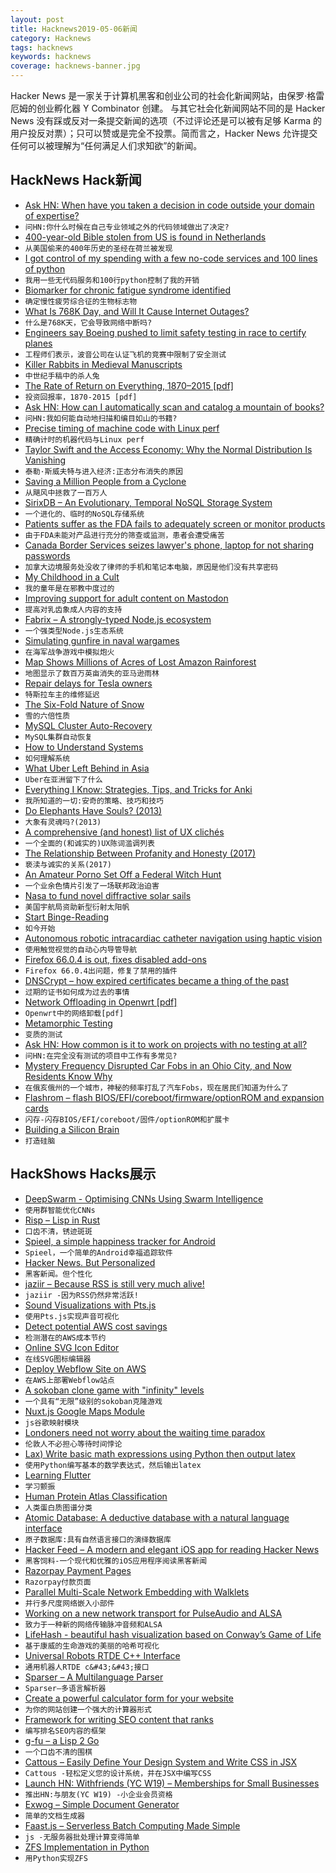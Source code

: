 ```yaml
---
layout: post
title: Hacknews2019-05-06新闻
category: Hacknews
tags: hacknews
keywords: hacknews
coverage: hacknews-banner.jpg
---
```


Hacker News 是一家关于计算机黑客和创业公司的社会化新闻网站，由保罗·格雷厄姆的创业孵化器 Y Combinator 创建。
与其它社会化新闻网站不同的是 Hacker News 没有踩或反对一条提交新闻的选项（不过评论还是可以被有足够 Karma 的用户投反对票）；只可以赞或是完全不投票。简而言之，Hacker News 允许提交任何可以被理解为“任何满足人们求知欲”的新闻。

## HackNews Hack新闻


- [Ask HN: When have you taken a decision in code outside your domain of expertise?](item?id=19817264)
- `问HN:你什么时候在自己专业领域之外的代码领域做出了决定?`
- [400-year-old Bible stolen from US is found in Netherlands](https://www.apnews.com/fac7326cd5dc4a89bf11599638100da4)
- `从美国偷来的400年历史的圣经在荷兰被发现`
- [I got control of my spending with a few no-code services and 100 lines of python](https://medium.com/@jcpeters/how-i-got-control-of-my-spending-with-a-couple-no-code-services-and-only-100-lines-of-python-code-36c8ac75f670)
- `我用一些无代码服务和100行python控制了我的开销`
- [Biomarker for chronic fatigue syndrome identified](http://med.stanford.edu/news/all-news/2019/04/biomarker-for-chronic-fatigue-syndrome-identified.html)
- `确定慢性疲劳综合征的生物标志物`
- [What Is 768K Day, and Will It Cause Internet Outages?](https://blog.thousandeyes.com/what-is-768k-day/)
- `什么是768K天，它会导致网络中断吗?`
- [Engineers say Boeing pushed to limit safety testing in race to certify planes](https://www.seattletimes.com/business/boeing-aerospace/engineers-say-boeing-pushed-to-limit-safety-testing-in-race-to-certify-planes-including-737-max/)
- `工程师们表示，波音公司在认证飞机的竞赛中限制了安全测试`
- [Killer Rabbits in Medieval Manuscripts](http://www.openculture.com/2019/03/killer-rabbits-in-medieval-manuscripts-why-so-many-drawings-in-the-margins-depict-bunnies-going-bad.html)
- `中世纪手稿中的杀人兔`
- [The Rate of Return on Everything, 1870–2015 [pdf]](https://economics.harvard.edu/files/economics/files/ms28533.pdf)
- `投资回报率，1870-2015 [pdf]`
- [Ask HN: How can I automatically scan and catalog a mountain of books?](item?id=19817219)
- `问HN:我如何能自动地扫描和编目如山的书籍?`
- [Precise timing of machine code with Linux perf](https://easyperf.net/blog/2019/04/03/Precise-timing-of-machine-code-with-Linux-perf)
- `精确计时的机器代码与Linux perf`
- [Taylor Swift and the Access Economy: Why the Normal Distribution Is Vanishing](https://alexdanco.com/2015/12/17/taylor-swift-ios-and-the-access-economy-why-the-normal-distribution-is-vanishing/)
- `泰勒·斯威夫特与进入经济:正态分布消失的原因`
- [Saving a Million People from a Cyclone](https://www.nytimes.com/2019/05/03/world/asia/cyclone-fani-india-evacuations.html)
- `从飓风中拯救了一百万人`
- [SirixDB – An Evolutionary, Temporal NoSQL Storage System](https://github.com/sirixdb/sirix)
- `一个进化的、临时的NoSQL存储系统`
- [Patients suffer as the FDA fails to adequately screen or monitor products](https://www.nytimes.com/2019/05/04/opinion/sunday/medical-devices.html)
- `由于FDA未能对产品进行充分的筛查或监测，患者会遭受痛苦`
- [Canada Border Services seizes lawyer&#39;s phone, laptop for not sharing passwords](https://www.cbc.ca/news/business/cbsa-boarder-security-search-phone-travellers-openmedia-1.5119017)
- `加拿大边境服务处没收了律师的手机和笔记本电脑，原因是他们没有共享密码`
- [My Childhood in a Cult](https://www.newyorker.com/magazine/2019/05/06/my-childhood-in-a-cult)
- `我的童年是在邪教中度过的`
- [Improving support for adult content on Mastodon](https://blog.joinmastodon.org/2019/05/improving-support-for-adult-content-on-mastodon/)
- `提高对乳齿象成人内容的支持`
- [Fabrix – A strongly-typed Node.js ecosystem](https://github.com/fabrix-app)
- `一个强类型Node.js生态系统`
- [Simulating gunfire in naval wargames](http://wargamingmiscellany.blogspot.com/2016/02/simulating-gunfire-in-naval-wargames.html)
- `在海军战争游戏中模拟炮火`
- [Map Shows Millions of Acres of Lost Amazon Rainforest](https://www.nationalgeographic.com/environment/2019/04/three-million-acres-brazil-rainforest-lost/)
- `地图显示了数百万英亩消失的亚马逊雨林`
- [Repair delays for Tesla owners](https://www.sfgate.com/cars/article/tesla-repair-wait-time-complaints-electric-car-13796037.php)
- `特斯拉车主的维修延迟`
- [The Six-Fold Nature of Snow](http://www.storyofsnow.com/blog1.php/how-the-crystal-got-its-six)
- `雪的六倍性质`
- [MySQL Cluster Auto-Recovery](https://magicofsecurity.com/mysql8-cluster-and-networking-problems/)
- `MySQL集群自动恢复`
- [How to Understand Systems](https://neilkakkar.com/understanding-systems.html)
- `如何理解系统`
- [What Uber Left Behind in Asia](https://www.bloomberg.com/opinion/articles/2019-05-02/what-uber-left-behind-in-asia)
- `Uber在亚洲留下了什么`
- [Everything I Know: Strategies, Tips, and Tricks for Anki](https://senrigan.io/blog/everything-i-know-strategies-tips-and-tricks-for-spaced-repetition-anki)
- `我所知道的一切:安奇的策略、技巧和技巧`
- [Do Elephants Have Souls? (2013)](https://www.thenewatlantis.com/publications/do-elephants-have-souls)
- `大象有灵魂吗?(2013)`
- [A comprehensive (and honest) list of UX clichés](https://uxdesign.cc/a-comprehensive-and-honest-list-of-ux-clich%C3%A9s-96e2a08fb2e9?source=collection_home---4------2---------------------)
- `一个全面的(和诚实的)UX陈词滥调列表`
- [The Relationship Between Profanity and Honesty (2017)](https://www.gsb.stanford.edu/faculty-research/publications/frankly-we-do-give-damn-relationship-between-profanity-honesty)
- `亵渎与诚实的关系(2017)`
- [An Amateur Porno Set Off a Federal Witch Hunt](https://www.thedailybeast.com/deep-sleep-how-an-amateur-porn-film-set-off-a-massive-federal-witch-hunt)
- `一个业余色情片引发了一场联邦政治迫害`
- [Nasa to fund novel diffractive solar sails](https://www.rit.edu/news/nasa-announces-funding-rit-professor-develop-novel-diffractive-solar-sails)
- `美国宇航局资助新型衍射太阳帆`
- [Start Binge-Reading](https://www.nytimes.com/2019/05/04/opinion/sunday/why-you-should-start-binge-reading-right-now.html)
- `如今开始`
- [Autonomous robotic intracardiac catheter navigation using haptic vision](https://robotics.sciencemag.org/content/4/29/eaaw1977.full)
- `使用触觉视觉的自动心内导管导航`
- [Firefox 66.0.4 is out, fixes disabled add-ons](https://ftp.mozilla.org/pub/firefox/releases/66.0.4/)
- `Firefox 66.0.4出问题，修复了禁用的插件`
- [DNSCrypt – how expired certificates became a thing of the past](https://00f.net/2019/05/04/fixing-expired-certificates/)
- `过期的证书如何成为过去的事情`
- [Network Offloading in Openwrt [pdf]](https://openwrtsummit.files.wordpress.com/2018/11/hauke-mehrtens.pdf)
- `Openwrt中的网络卸载[pdf]`
- [Metamorphic Testing](https://www.hillelwayne.com/post/metamorphic-testing/)
- `变质的测试`
- [Ask HN: How common is it to work on projects with no testing at all?](item?id=19834777)
- `问HN:在完全没有测试的项目中工作有多常见?`
- [Mystery Frequency Disrupted Car Fobs in an Ohio City, and Now Residents Know Why](https://www.nytimes.com/2019/05/04/us/key-fobs-north-olmsted-ohio.html)
- `在俄亥俄州的一个城市，神秘的频率打乱了汽车Fobs，现在居民们知道为什么了`
- [Flashrom – flash BIOS/EFI/coreboot/firmware/optionROM and expansion cards](https://www.flashrom.org/Flashrom)
- `闪存-闪存BIOS/EFI/coreboot/固件/optionROM和扩展卡`
- [Building a Silicon Brain](https://www.the-scientist.com/features/building-a-silicon-brain-65738)
- `打造硅脑`


## HackShows Hacks展示

- [ DeepSwarm - Optimising CNNs Using Swarm Intelligence](https://github.com/Pattio/DeepSwarm)
- `使用群智能优化CNNs`
- [ Risp – Lisp in Rust](https://m.stopa.io/risp-lisp-in-rust-90a0dad5b116)
- `口齿不清，锈迹斑斑`
- [ Spieel, a simple happiness tracker for Android](https://news.ycombinator.com/item?id=19815575)
- `Spieel，一个简单的Android幸福追踪软件`
- [ Hacker News. But Personalized](https://phn.netlify.com)
- `黑客新闻。但个性化`
- [ jaziir – Because RSS is still very much alive!](https://www.jaziir.com)
- `jaziir -因为RSS仍然非常活跃!`
- [ Sound Visualizations with Pts.js](https://ptsjs.org/guide/sound-0800)
- `使用Pts.js实现声音可视化`
- [ Detect potential AWS cost savings](https://github.com/mlabouardy/komiser)
- `检测潜在的AWS成本节约`
- [ Online SVG Icon Editor](https://iconscout.com/icon-editor)
- `在线SVG图标编辑器`
- [ Deploy Webflow Site on AWS](https://www.crumpledpapr.com/post/hosting-webflow-site-on-aws-s3-cloudfront-route53-low-cost-and-high-availability)
- `在AWS上部署Webflow站点`
- [ A sokoban clone game with &#34;infinity&#34; levels](https://victorribeiro.com/sokoban/)
- `一个具有“无限”级别的sokoban克隆游戏`
- [ Nuxt.js Google Maps Module](https://www.npmjs.com/package/nuxt-gmaps)
- `js谷歌映射模块`
- [ Londoners need not worry about the waiting time paradox](http://www.michalpaszkiewicz.co.uk/blog/timetables/)
- `伦敦人不必担心等待时间悖论`
- [ Lax) Write basic math expressions using Python then output latex](https://github.com/iogf/lax)
- `使用Python编写基本的数学表达式，然后输出latex`
- [ Learning Flutter](http://learningflutter.net/)
- `学习颤振`
- [ Human Protein Atlas Classification](https://github.com/skywalker212/hpa-classification)
- `人类蛋白质图谱分类`
- [ Atomic Database: A deductive database with a natural language interface](https://news.ycombinator.com/item?id=19815140)
- `原子数据库:具有自然语言接口的演绎数据库`
- [ Hacker Feed – A modern and elegant iOS app for reading Hacker News](https://itunes.apple.com/us/app/hacker-feed/id1451386900)
- `黑客饲料-一个现代和优雅的iOS应用程序阅读黑客新闻`
- [ Razorpay Payment Pages](https://razorpay.com/payment-pages/)
- `Razorpay付款页面`
- [ Parallel Multi-Scale Network Embedding with Walklets](https://github.com/benedekrozemberczki/walklets)
- `并行多尺度网络嵌入小部件`
- [ Working on a new network transport for PulseAudio and ALSA](https://gavv.github.io/articles/new-network-transport/#)
- `致力于一种新的网络传输脉冲音频和ALSA`
- [ LifeHash - beautiful hash visualization based on Conway’s Game of Life](http://github.com/wolfmcnally/LifeHash)
- `基于康威的生命游戏的美丽的哈希可视化`
- [ Universal Robots RTDE C&#43;&#43; Interface](https://gitlab.com/sdurobotics/ur_rtde)
- `通用机器人RTDE c&#43;&#43;接口`
- [ Sparser – A Multilanguage Parser](https://news.ycombinator.com/item?id=19815618)
- `Sparser—多语言解析器`
- [ Create a powerful calculator form for your website](https://www.convertcalculator.co/)
- `为你的网站创建一个强大的计算器形式`
- [ Framework for writing SEO content that ranks](https://mannhowie.com/how-to-rank-without-backlinks)
- `编写排名SEO内容的框架`
- [ g-fu – a Lisp 2 Go](https://github.com/codr7/g-fu/tree/master/v1)
- `一个口齿不清的围棋`
- [ Cattous – Easily Define Your Design System and Write CSS in JSX](https://github.com/ImedAdel/cattous)
- `Cattous -轻松定义您的设计系统，并在JSX中编写CSS`
- [Launch HN: Withfriends (YC W19) – Memberships for Small Businesses](https://news.ycombinator.com/item?id=19810092)
- `推出HN:与朋友(YC W19) -小企业会员资格`
- [ Exwog – Simple Document Generator](https://exwog.com/)
- `简单的文档生成器`
- [ Faast.js – Serverless Batch Computing Made Simple](https://faastjs.org)
- `js -无服务器批处理计算变得简单`
- [ ZFS Implementation in Python](https://github.com/alcarithemad/zfsp)
- `用Python实现ZFS`


